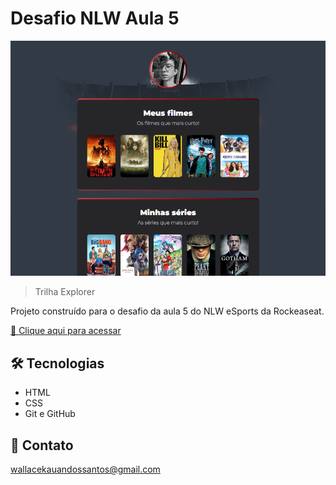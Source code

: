 # Desafio NLW Aula 5 

![preview](./.github/preview.png)

> Trilha Explorer

Projeto construído para o desafio da aula 5 do NLW eSports da Rockeaseat.

[🔗 Clique aqui para acessar]()

## 🛠️ Tecnologias

- HTML
- CSS
- Git e GitHub

## 📱 Contato

wallacekauandossantos@gmail.com